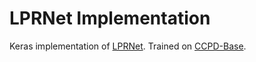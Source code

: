 # LPRNet Implementation

Keras implementation of [LPRNet](https://arxiv.org/abs/1806.10447). Trained on [CCPD-Base](https://github.com/detectRecog/CCPD).
